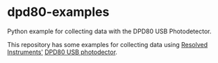# dpd80-examples
Python example for collecting data with the DPD80 USB Photodetector. 

This repository has some examples for collecting data using [Resolved Instruments'](https://resolvedinstruments.com) [DPD80 USB photodector](https://resolvedinstruments.com/dpd80-photodetector).
